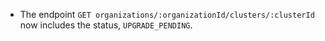 - The endpoint `GET organizations/:organizationId/clusters/:clusterId` now includes the status, `UPGRADE_PENDING`.